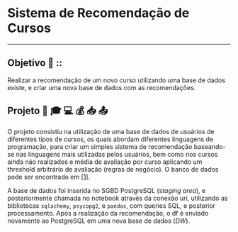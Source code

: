# Sistema de Recomendação de Cursos
---

## Objetivo :dart: ::

Realizar a recomendação de um novo curso utilizando uma base de dados existe, e criar uma nova base de dados com as recomendações.


## Projeto :snake: :mortar_board: :computer: :moneybag: :inbox_tray: :outbox_tray:

O projeto consistiu na utilização de uma base de dados de usuários de diferentes tipos de cursos, os quais abordam diferentes linguagens de programação, para criar um simples sistema de recomendação baseando-se nas linguagens mais utilizadas pelos usuários, bem como nos cursos ainda não realizados e média de avaliação por curso aplicando um threshold arbitrário de avaliação (regras de negócio). O banco de dados pode ser encontrado em [[1]](https://raw.githubusercontent.com/qodatecnologia/postgresql-db-reviews/main/db.sql).

A base de dados foi inserida no SGBD PostgreSQL (*staging area*), e posteriormente chamada no notebook através da conexão uri, utilizando as bibliotecas `sqlachemy`, `psycopg2`, e `pandas`, com queries SQL, e posterior processamento. Após a realização da recomendação, o df é enviado novamente ao PostgreSQL em uma nova base de dados (*DW*).
